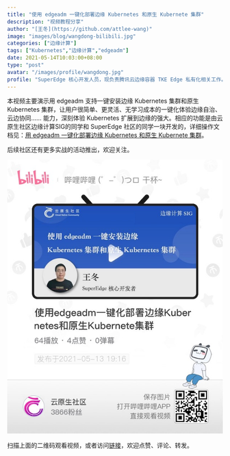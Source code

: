 ```yaml
---
title: "使用 edgeadm 一键化部署边缘 Kubernetes 和原生 Kubernete 集群"
description: "视频教程分享"
author: "[王冬](https://github.com/attlee-wang)"
image: "images/blog/wangdong-bilibili.jpg"
categories: ["边缘计算"]
tags: ["Kubernetes","边缘计算","edgeadm"]
date: 2021-05-14T10:03:00+08:00
type: "post"
avatar: "/images/profile/wangdong.jpg"
profile: "SuperEdge 核心开发人员，现负责腾讯云边缘容器 TKE Edge 私有化相关工作。"
---
```


本视频主要演示用 edgeadm 支持一键安装边缘 Kubernetes 集群和原生 Kubernetes 集群，让用户很简单、更灵活、无学习成本的一键化体验边缘自治、云边协同…… 能力，深刻体验 Kubernetes 扩展到边缘的强大。相应的功能是由云原生社区边缘计算SIG的同学和 SuperEdge 社区的同学一块开发的，详细操作文档见：[用 edgeadm 一键化部署边缘 Kubernetes 和原生 Kubernete 集群](https://github.com/superedge/superedge/blob/main/docs/installation/install_edge_kubernetes_CN.md)。

后续社区还有更多实战的活动推出，欢迎关注。

[![使用edgeadm一键化部署边缘Kubernetes和原生Kubernete集群 - bilibili](bilibili.jpg)](https://www.bilibili.com/video/BV1kA411G73i)

扫描上面的二维码观看视频，或者访问[链接](https://www.bilibili.com/video/BV1kA411G73i/)，欢迎点赞、评论、转发。

